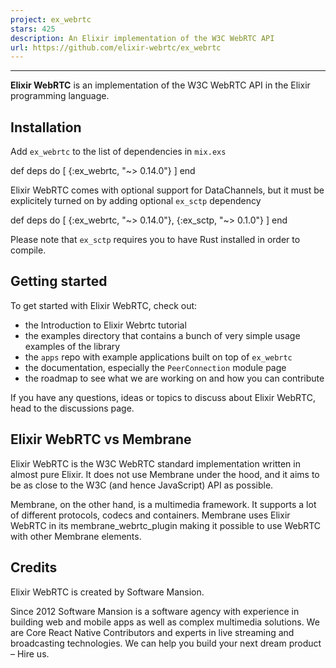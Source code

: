 ```yaml
---
project: ex_webrtc
stars: 425
description: An Elixir implementation of the W3C WebRTC API
url: https://github.com/elixir-webrtc/ex_webrtc
---
```


  

* * *

**Elixir WebRTC** is an implementation of the W3C WebRTC API in the Elixir programming language.

Installation
------------

Add `ex_webrtc` to the list of dependencies in `mix.exs`

def deps do
  \[
    {:ex\_webrtc, "~> 0.14.0"}
  \]
end

Elixir WebRTC comes with optional support for DataChannels, but it must be explicitely turned on by adding optional `ex_sctp` dependency

def deps do
  \[
    {:ex\_webrtc, "~> 0.14.0"},
    {:ex\_sctp, "~> 0.1.0"}
  \]
end

Please note that `ex_sctp` requires you to have Rust installed in order to compile.

Getting started
---------------

To get started with Elixir WebRTC, check out:

-   the Introduction to Elixir Webrtc tutorial
-   the examples directory that contains a bunch of very simple usage examples of the library
-   the `apps` repo with example applications built on top of `ex_webrtc`
-   the documentation, especially the `PeerConnection` module page
-   the roadmap to see what we are working on and how you can contribute

If you have any questions, ideas or topics to discuss about Elixir WebRTC, head to the discussions page.

Elixir WebRTC vs Membrane
-------------------------

Elixir WebRTC is the W3C WebRTC standard implementation written in almost pure Elixir. It does not use Membrane under the hood, and it aims to be as close to the W3C (and hence JavaScript) API as possible.

Membrane, on the other hand, is a multimedia framework. It supports a lot of different protocols, codecs and containers. Membrane uses Elixir WebRTC in its membrane\_webrtc\_plugin making it possible to use WebRTC with other Membrane elements.

Credits
-------

Elixir WebRTC is created by Software Mansion.

Since 2012 Software Mansion is a software agency with experience in building web and mobile apps as well as complex multimedia solutions. We are Core React Native Contributors and experts in live streaming and broadcasting technologies. We can help you build your next dream product – Hire us.
